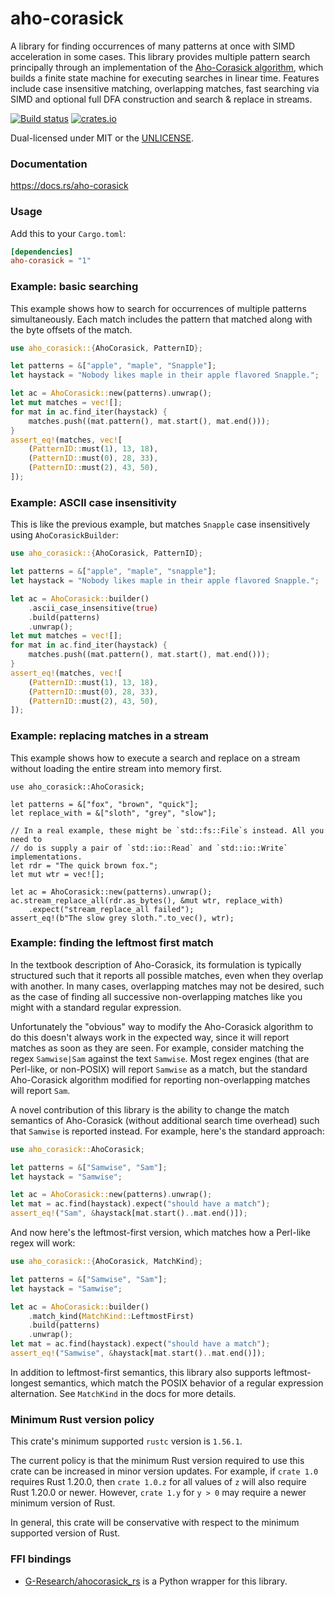 aho-corasick
============
A library for finding occurrences of many patterns at once with SIMD
acceleration in some cases. This library provides multiple pattern
search principally through an implementation of the
[Aho-Corasick algorithm](https://en.wikipedia.org/wiki/Aho%E2%80%93Corasick_algorithm),
which builds a finite state machine for executing searches in linear time.
Features include case insensitive matching, overlapping matches, fast searching
via SIMD and optional full DFA construction and search & replace in streams.

[![Build status](https://github.com/BurntSushi/aho-corasick/workflows/ci/badge.svg)](https://github.com/BurntSushi/aho-corasick/actions)
[![crates.io](https://img.shields.io/crates/v/aho-corasick.svg)](https://crates.io/crates/aho-corasick)

Dual-licensed under MIT or the [UNLICENSE](https://unlicense.org/).


### Documentation

https://docs.rs/aho-corasick


### Usage

Add this to your `Cargo.toml`:

```toml
[dependencies]
aho-corasick = "1"
```


### Example: basic searching

This example shows how to search for occurrences of multiple patterns
simultaneously. Each match includes the pattern that matched along with the
byte offsets of the match.

```rust
use aho_corasick::{AhoCorasick, PatternID};

let patterns = &["apple", "maple", "Snapple"];
let haystack = "Nobody likes maple in their apple flavored Snapple.";

let ac = AhoCorasick::new(patterns).unwrap();
let mut matches = vec![];
for mat in ac.find_iter(haystack) {
    matches.push((mat.pattern(), mat.start(), mat.end()));
}
assert_eq!(matches, vec![
    (PatternID::must(1), 13, 18),
    (PatternID::must(0), 28, 33),
    (PatternID::must(2), 43, 50),
]);
```


### Example: ASCII case insensitivity

This is like the previous example, but matches `Snapple` case insensitively
using `AhoCorasickBuilder`:

```rust
use aho_corasick::{AhoCorasick, PatternID};

let patterns = &["apple", "maple", "snapple"];
let haystack = "Nobody likes maple in their apple flavored Snapple.";

let ac = AhoCorasick::builder()
    .ascii_case_insensitive(true)
    .build(patterns)
    .unwrap();
let mut matches = vec![];
for mat in ac.find_iter(haystack) {
    matches.push((mat.pattern(), mat.start(), mat.end()));
}
assert_eq!(matches, vec![
    (PatternID::must(1), 13, 18),
    (PatternID::must(0), 28, 33),
    (PatternID::must(2), 43, 50),
]);
```


### Example: replacing matches in a stream

This example shows how to execute a search and replace on a stream without
loading the entire stream into memory first.

```rust,ignore
use aho_corasick::AhoCorasick;

let patterns = &["fox", "brown", "quick"];
let replace_with = &["sloth", "grey", "slow"];

// In a real example, these might be `std::fs::File`s instead. All you need to
// do is supply a pair of `std::io::Read` and `std::io::Write` implementations.
let rdr = "The quick brown fox.";
let mut wtr = vec![];

let ac = AhoCorasick::new(patterns).unwrap();
ac.stream_replace_all(rdr.as_bytes(), &mut wtr, replace_with)
    .expect("stream_replace_all failed");
assert_eq!(b"The slow grey sloth.".to_vec(), wtr);
```


### Example: finding the leftmost first match

In the textbook description of Aho-Corasick, its formulation is typically
structured such that it reports all possible matches, even when they overlap
with another. In many cases, overlapping matches may not be desired, such as
the case of finding all successive non-overlapping matches like you might with
a standard regular expression.

Unfortunately the "obvious" way to modify the Aho-Corasick algorithm to do
this doesn't always work in the expected way, since it will report matches as
soon as they are seen. For example, consider matching the regex `Samwise|Sam`
against the text `Samwise`. Most regex engines (that are Perl-like, or
non-POSIX) will report `Samwise` as a match, but the standard Aho-Corasick
algorithm modified for reporting non-overlapping matches will report `Sam`.

A novel contribution of this library is the ability to change the match
semantics of Aho-Corasick (without additional search time overhead) such that
`Samwise` is reported instead. For example, here's the standard approach:

```rust
use aho_corasick::AhoCorasick;

let patterns = &["Samwise", "Sam"];
let haystack = "Samwise";

let ac = AhoCorasick::new(patterns).unwrap();
let mat = ac.find(haystack).expect("should have a match");
assert_eq!("Sam", &haystack[mat.start()..mat.end()]);
```

And now here's the leftmost-first version, which matches how a Perl-like
regex will work:

```rust
use aho_corasick::{AhoCorasick, MatchKind};

let patterns = &["Samwise", "Sam"];
let haystack = "Samwise";

let ac = AhoCorasick::builder()
    .match_kind(MatchKind::LeftmostFirst)
    .build(patterns)
    .unwrap();
let mat = ac.find(haystack).expect("should have a match");
assert_eq!("Samwise", &haystack[mat.start()..mat.end()]);
```

In addition to leftmost-first semantics, this library also supports
leftmost-longest semantics, which match the POSIX behavior of a regular
expression alternation. See `MatchKind` in the docs for more details.


### Minimum Rust version policy

This crate's minimum supported `rustc` version is `1.56.1`.

The current policy is that the minimum Rust version required to use this crate
can be increased in minor version updates. For example, if `crate 1.0` requires
Rust 1.20.0, then `crate 1.0.z` for all values of `z` will also require Rust
1.20.0 or newer. However, `crate 1.y` for `y > 0` may require a newer minimum
version of Rust.

In general, this crate will be conservative with respect to the minimum
supported version of Rust.


### FFI bindings

* [G-Research/ahocorasick_rs](https://github.com/G-Research/ahocorasick_rs/)
is a Python wrapper for this library.
